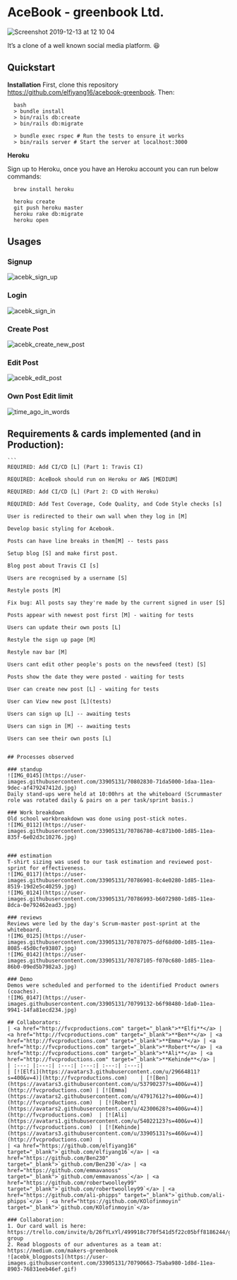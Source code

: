 # AceBook - greenbook Ltd.


![Screenshot 2019-12-13 at 12 10 04](https://user-images.githubusercontent.com/33905131/70799462-9da50800-1da1-11ea-88b8-71bd5c683567.png)


It’s a clone of a <ahem> well known social media platform. :laughing:


## Quickstart

**Installation**
First, clone this repository https://github.com/elfiyang16/acebook-greenbook. Then:

```
  bash
  > bundle install
  > bin/rails db:create
  > bin/rails db:migrate

  > bundle exec rspec # Run the tests to ensure it works
  > bin/rails server # Start the server at localhost:3000
```
 **Heroku**

Sign up to Heroku, once you have an Heroku account you can run below commands:

```
  brew install heroku
```

```
  heroku create
  git push heroku master
  heroku rake db:migrate
  heroku open

```

## Usages
### Signup
![acebk_sign_up](https://user-images.githubusercontent.com/33905131/70789088-45164080-1d8a-11ea-8c9c-c596b3ab11d8.gif)

### Login
![acebk_sign_in](https://user-images.githubusercontent.com/33905131/70790003-05e8ef00-1d8c-11ea-96e8-2d8a5c161b9e.gif)

### Create Post
![acebk_create_new_post](https://user-images.githubusercontent.com/33905131/70790233-945d7080-1d8c-11ea-8590-cd2d77905ce3.gif)


### Edit Post
![acebk_edit_post](https://user-images.githubusercontent.com/33905131/70790468-0a61d780-1d8d-11ea-87c1-c476d28d6d3d.gif)

### Own Post Edit limit
![time_ago_in_words](https://user-images.githubusercontent.com/33905131/70788802-98d45a00-1d89-11ea-866b-a8c5bda146e9.gif)


## Requirements & cards implemented (and in Production):
    ```
    REQUIRED: Add CI/CD [L] (Part 1: Travis CI)

    REQUIRED: AceBook should run on Heroku or AWS [MEDIUM]

    REQUIRED: Add CI/CD [L] (Part 2: CD with Heroku)

    REQUIRED: Add Test Coverage, Code Quality, and Code Style checks [s]

    User is redirected to their own wall when they log in [M]

    Develop basic styling for Acebook.

    Posts can have line breaks in them[M] -- tests pass

    Setup blog [S] and make first post.

    Blog post about Travis CI [s]

    Users are recognised by a username [S]

    Restyle posts [M]

    Fix bug: All posts say they're made by the current signed in user [S]

    Posts appear with newest post first [M] - waiting for tests

    Users can update their own posts [L]

    Restyle the sign up page [M]

    Restyle nav bar [M]

    Users cant edit other people's posts on the newsfeed (test) [S]

    Posts show the date they were posted - waiting for tests

    User can create new post [L] - waiting for tests

    User can View new post [L](tests)

    Users can sign up [L] -- awaiting tests

    Users can sign in [M] -- awaiting tests

    Users can see their own posts [L]

```

## Processes observed

### standup
![IMG_0145](https://user-images.githubusercontent.com/33905131/70802830-71da5000-1daa-11ea-9dec-af479247412d.jpg)
Daily stand-ups were held at 10:00hrs at the whiteboard (Scrummaster role was rotated daily & pairs on a per task/sprint basis.)

### Work breakdown
Old school workbreakdown was done using post-stick notes.
![IMG_0112](https://user-images.githubusercontent.com/33905131/70786780-4c871b00-1d85-11ea-835f-6e02d3c10276.jpg)


### estimation
T-shirt sizing was used to our task estimation and reviewed post-sprint for effectiveness.
![IMG_0117](https://user-images.githubusercontent.com/33905131/70786901-8c4e0280-1d85-11ea-8519-19d2e5c40259.jpg)
![IMG_0124](https://user-images.githubusercontent.com/33905131/70786993-b6072980-1d85-11ea-8dca-0e792462ead3.jpg)

### reviews
Reviews were led by the day's Scrum-master post-sprint at the whiteboard.
![IMG_0125](https://user-images.githubusercontent.com/33905131/70787075-ddf68d00-1d85-11ea-8085-45d0cfe93807.jpg)
![IMG_0142](https://user-images.githubusercontent.com/33905131/70787105-f070c680-1d85-11ea-86b0-09ed5b7982a3.jpg)

### Demo
Demos were scheduled and performed to the identified Product owners (coaches).
![IMG_0147](https://user-images.githubusercontent.com/33905131/70799132-b6f98480-1da0-11ea-9941-14fa81ecd234.jpg)

## Collaborators:
| <a href="http://fvcproductions.com" target="_blank">**Elfi**</a> | <a href="http://fvcproductions.com" target="_blank">**Ben**</a> | <a href="http://fvcproductions.com" target="_blank">**Emma**</a> | <a href="http://fvcproductions.com" target="_blank">**Robert**</a> | <a href="http://fvcproductions.com" target="_blank">**Ali**</a> | <a href="http://fvcproductions.com" target="_blank">**Kehinde**</a> |
| :---: |:---:| :---:| :---:| :---:| :---:|
| [![Elfi](https://avatars3.githubusercontent.com/u/29664811?s=400&v=4)](http://fvcproductions.com)    | [![Ben](https://avatars3.githubusercontent.com/u/53790237?s=400&v=4)](http://fvcproductions.com) | [![Emma](https://avatars2.githubusercontent.com/u/47917612?s=400&v=4)](http://fvcproductions.com)  | [![Robert](https://avatars2.githubusercontent.com/u/42300628?s=400&v=4)](http://fvcproductions.com)  | [![Ali](https://avatars1.githubusercontent.com/u/54022123?s=400&v=4)](http://fvcproductions.com)  | [![Kehinde](https://avatars3.githubusercontent.com/u/33905131?s=460&v=4)](http://fvcproductions.com)  |
| <a href="https://github.com/elfiyang16" target="_blank">`github.com/elfiyang16`</a> | <a href="https://github.com/Ben230" target="_blank">`github.com/Ben230`</a> | <a href="https://github.com/emmavanoss" target="_blank">`github.com/emmavanoss`</a> | <a href="https://github.com/robertwoolley99" target="_blank">`github.com/robertwoolley99`</a> | <a href="https://github.com/ali-phipps" target="_blank">`github.com/ali-phipps`</a> | <a href="https://github.com/KOlofinmoyin" target="_blank">`github.com/KOlofinmoyin`</a>

### Collaboration:
1. Our card wall is here: https://trello.com/invite/b/26fYLxYl/499918c770f541d5f22c05bff8186244/greenboook-group
2. Read blogposts of our adventures as a team at: https://medium.com/makers-greenbook
![acebk_blogposts](https://user-images.githubusercontent.com/33905131/70790663-75aba980-1d8d-11ea-8903-76831eeb46ef.gif)
